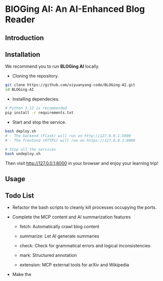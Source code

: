 # BlOGing AI: An AI-Enhanced Blog Reader

## Introduction

<!-- todo add basic info -->

## Installation

We recommend you to run **BLOGing AI** locally.

- Cloning the repository.

```bash
git clone https://github.com/xiyuanyang-code/BLOGing-AI.git
cd BLOGing-AI
```

- Installing dependecies.

```bash
# Python 3.12 is recommended
pip install -r requirements.txt
```

- Start and stop the service.

```bash
bash deploy.sh
# - The backend (Flask) will run on http://127.0.0.1:5000
# - The frontend (HTTPS) will run on https://127.0.0.1:8000

# Stop all the services
bash undeploy.sh
```

Then visit http://127.0.0.1:8000 in your browser and enjoy your learning trip!

## Usage


## Todo List

- Refactor the bash scripts to cleanly kill processes occupying the ports.

- Complete the MCP content and AI summarization features

    - fetch: Automatically crawl blog content

    - summarize: Let AI generate summaries

    - check: Check for grammatical errors and logical inconsistencies

    - mark: Structured annotation

    - extension: MCP external tools for arXiv and Wikipedia

- Make the
